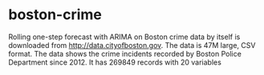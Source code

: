 # boston-crime
Rolling one-step forecast with ARIMA on Boston crime data by itself is downloaded from http://data.cityofboston.gov. The data is 47M large, CSV format. The data shows the crime incidents recorded by Boston Police Department since 2012. It has 269849 records with 20 variables

